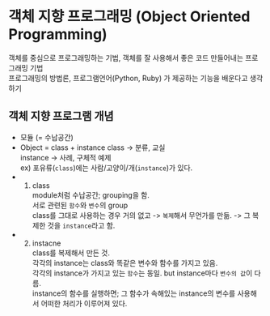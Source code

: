 # 객체 지향 프로그래밍 (Object Oriented Programming)
객체를 중심으로 프로그래밍하는 기법, 객체를 잘 사용해서 좋은 코드 만들어내는 프로그래밍 기법 <br>
프로그래밍의 방법론, 프로그램언어(Python, Ruby) 가 제공하는 기능을 배운다고 생각하기 <br>

## 객체 지향 프로그램 개념
+ 모듈 (= 수납공간)
+ Object = class + instance
class -> 분류, 교실 <br>
instance -> 사례, 구체적 예제 <br>
ex) 포유류(`class`)에는 사람/고양이/개(`instance`)가 있다. <br>
+ 1) class <br>
module처럼 수납공간; grouping을 함. <br>
서로 관련된 `함수`와 `변수`의 group  <br>
class를 그대로 사용하는 경우 거의 없고 -> `복제`해서 무언가를 만듦. -> 그 복제한 것을 `instance`라고 함. <br>
+ 2) instacne <br>
class를 복제해서 만든 것. <br>
각각의 instance는 class와 똑같은 변수와 함수를 가지고 있음. <br>
각각의 instance가 가지고 있는 `함수`는 동일. but instance마다 `변수의 값`이 다름. <br>
instance의 함수를 실행하면; 그 함수가 속해있는 instance의 변수를 사용해서 어떠한 처리가 이루어져 있다. <br>
